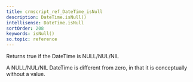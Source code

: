 ```yaml
---
title: crmscript_ref_DateTime_isNull
description: DateTime.isNull()
intellisense: DateTime.isNull
sortOrder: 208
keywords: isNull()
so.topic: reference
---
```


Returns true if the DateTime is NULL/NUL/NIL

A NULL/NUL/NIL DateTime is different from zero, in that it is conceptually
without a value.


